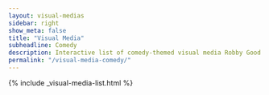 ```yaml
---
layout: visual-medias
sidebar: right
show_meta: false
title: "Visual Media"
subheadline: Comedy
description: Interactive list of comedy-themed visual media Robby Good has worked on.
permalink: "/visual-media-comedy/"
---
```


{% include _visual-media-list.html %}